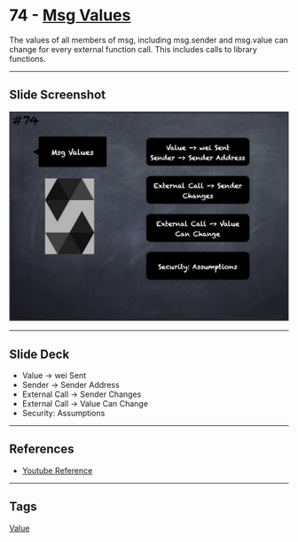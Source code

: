 # 74 - [Msg Values](Msg%20Values.md)
The values of all members of msg, including msg.sender and msg.value can change for every external function call. This includes calls to library functions.
___
## Slide Screenshot
![074.png](../images/solidity101/074.png)
___
## Slide Deck
- Value -> wei Sent
- Sender -> Sender Address
- External Call -> Sender Changes
- External Call -> Value Can Change
- Security: Assumptions
___
## References
- [Youtube Reference](https://youtu.be/WgU7KKKomMk?t=1232)
___
## Tags
[Value](../Ethereum101/Value.md)

